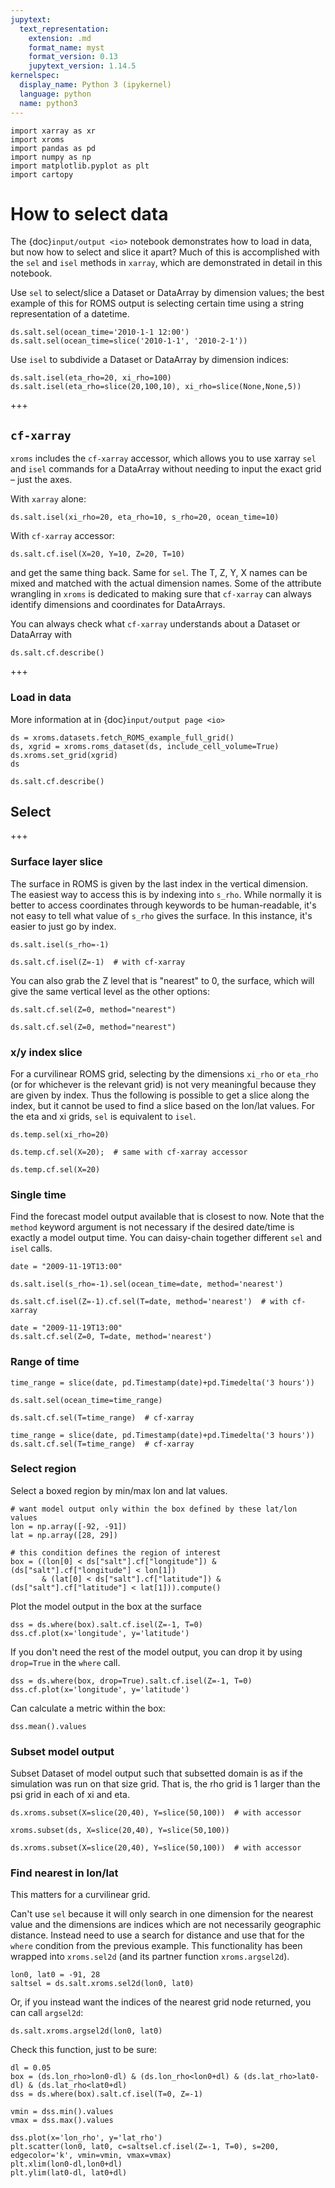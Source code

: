 ```yaml
---
jupytext:
  text_representation:
    extension: .md
    format_name: myst
    format_version: 0.13
    jupytext_version: 1.14.5
kernelspec:
  display_name: Python 3 (ipykernel)
  language: python
  name: python3
---
```


```{code-cell} ipython3
import xarray as xr
import xroms
import pandas as pd
import numpy as np
import matplotlib.pyplot as plt
import cartopy
```

# How to select data

The {doc}`input/output <io>` notebook demonstrates how to load in data, but now how to select and slice it apart? Much of this is accomplished with the `sel` and `isel` methods in `xarray`, which are demonstrated in detail in this notebook.

Use `sel` to select/slice a Dataset or DataArray by dimension values; the best example of this for ROMS output is selecting certain time using a string representation of a datetime.

    ds.salt.sel(ocean_time='2010-1-1 12:00')
    ds.salt.sel(ocean_time=slice('2010-1-1', '2010-2-1'))

Use `isel` to subdivide a Dataset or DataArray by dimension indices:

    ds.salt.isel(eta_rho=20, xi_rho=100)
    ds.salt.isel(eta_rho=slice(20,100,10), xi_rho=slice(None,None,5))

+++

## `cf-xarray`

`xroms` includes the `cf-xarray` accessor, which allows you to use xarray `sel` and `isel` commands for a DataArray without needing to input the exact grid – just the axes.

With `xarray` alone:

    ds.salt.isel(xi_rho=20, eta_rho=10, s_rho=20, ocean_time=10)

With `cf-xarray` accessor:

    ds.salt.cf.isel(X=20, Y=10, Z=20, T=10)

and get the same thing back. Same for `sel`. The T, Z, Y, X names can be mixed and matched with the actual dimension names. Some of the attribute wrangling in `xroms` is dedicated to making sure that `cf-xarray` can always identify dimensions and coordinates for DataArrays.

You can always check what `cf-xarray` understands about a Dataset or DataArray with

    ds.salt.cf.describe()

+++

### Load in data

More information at in {doc}`input/output page <io>`

```{code-cell} ipython3
ds = xroms.datasets.fetch_ROMS_example_full_grid()
ds, xgrid = xroms.roms_dataset(ds, include_cell_volume=True)
ds.xroms.set_grid(xgrid)
ds
```

```{code-cell} ipython3
ds.salt.cf.describe()
```

## Select

+++

### Surface layer slice

The surface in ROMS is given by the last index in the vertical dimension. The easiest way to access this is by indexing into `s_rho`. While normally it is better to access coordinates through keywords to be human-readable, it's not easy to tell what value of `s_rho` gives the surface. In this instance, it's easier to just go by index.

    ds.salt.isel(s_rho=-1)

    ds.salt.cf.isel(Z=-1)  # with cf-xarray

You can also grab the Z level that is "nearest" to 0, the surface, which will give the same vertical level as the other options:

    ds.salt.cf.sel(Z=0, method="nearest")

```{code-cell} ipython3
ds.salt.cf.sel(Z=0, method="nearest")
```

### x/y index slice

For a curvilinear ROMS grid, selecting by the dimensions `xi_rho` or `eta_rho` (or for whichever is the relevant grid) is not very meaningful because they are given by index. Thus the following is possible to get a slice along the index, but it cannot be used to find a slice based on the lon/lat values. For the eta and xi grids, `sel` is equivalent to `isel`.

    ds.temp.sel(xi_rho=20)

    ds.temp.cf.sel(X=20);  # same with cf-xarray accessor

```{code-cell} ipython3
ds.temp.cf.sel(X=20)
```

### Single time

Find the forecast model output available that is closest to now. Note that the `method` keyword argument is not necessary if the desired date/time is exactly a model output time. You can daisy-chain together different `sel` and `isel` calls.

    date = "2009-11-19T13:00"

    ds.salt.isel(s_rho=-1).sel(ocean_time=date, method='nearest')

    ds.salt.cf.isel(Z=-1).cf.sel(T=date, method='nearest')  # with cf-xarray

```{code-cell} ipython3
date = "2009-11-19T13:00"
ds.salt.cf.sel(Z=0, T=date, method='nearest')
```

### Range of time

    time_range = slice(date, pd.Timestamp(date)+pd.Timedelta('3 hours'))

    ds.salt.sel(ocean_time=time_range)

    ds.salt.cf.sel(T=time_range)  # cf-xarray

```{code-cell} ipython3
time_range = slice(date, pd.Timestamp(date)+pd.Timedelta('3 hours'))
ds.salt.cf.sel(T=time_range)  # cf-xarray
```

### Select region

Select a boxed region by min/max lon and lat values.

```{code-cell} ipython3
# want model output only within the box defined by these lat/lon values
lon = np.array([-92, -91])
lat = np.array([28, 29])
```

```{code-cell} ipython3
# this condition defines the region of interest
box = ((lon[0] < ds["salt"].cf["longitude"]) & (ds["salt"].cf["longitude"] < lon[1])
       & (lat[0] < ds["salt"].cf["latitude"]) & (ds["salt"].cf["latitude"] < lat[1])).compute()
```

Plot the model output in the box at the surface

```{code-cell} ipython3
dss = ds.where(box).salt.cf.isel(Z=-1, T=0)
dss.cf.plot(x='longitude', y='latitude')
```

If you don't need the rest of the model output, you can drop it by using `drop=True` in the `where` call.

```{code-cell} ipython3
dss = ds.where(box, drop=True).salt.cf.isel(Z=-1, T=0)
dss.cf.plot(x='longitude', y='latitude')
```

Can calculate a metric within the box:

```{code-cell} ipython3
dss.mean().values
```

### Subset model output

Subset Dataset of model output such that subsetted domain is as if the simulation was run on that size grid. That is, the rho grid is 1 larger than the psi grid in each of xi and eta.

    ds.xroms.subset(X=slice(20,40), Y=slice(50,100))  # with accessor

    xroms.subset(ds, X=slice(20,40), Y=slice(50,100))

```{code-cell} ipython3
ds.xroms.subset(X=slice(20,40), Y=slice(50,100))  # with accessor
```

### Find nearest in lon/lat

This matters for a curvilinear grid.

Can't use `sel` because it will only search in one dimension for the nearest value and the dimensions are indices which are not necessarily geographic distance. Instead need to use a search for distance and use that for the `where` condition from the previous example. This functionality has been wrapped into `xroms.sel2d` (and its partner function `xroms.argsel2d`).

```{code-cell} ipython3
lon0, lat0 = -91, 28
saltsel = ds.salt.xroms.sel2d(lon0, lat0)
```

Or, if you instead want the indices of the nearest grid node returned, you can call `argsel2d`:

```{code-cell} ipython3
ds.salt.xroms.argsel2d(lon0, lat0)
```

Check this function, just to be sure:

```{code-cell} ipython3
dl = 0.05
box = (ds.lon_rho>lon0-dl) & (ds.lon_rho<lon0+dl) & (ds.lat_rho>lat0-dl) & (ds.lat_rho<lat0+dl)
dss = ds.where(box).salt.cf.isel(T=0, Z=-1)

vmin = dss.min().values
vmax = dss.max().values

dss.plot(x='lon_rho', y='lat_rho')
plt.scatter(lon0, lat0, c=saltsel.cf.isel(Z=-1, T=0), s=200, edgecolor='k', vmin=vmin, vmax=vmax)
plt.xlim(lon0-dl,lon0+dl)
plt.ylim(lat0-dl, lat0+dl)
```
